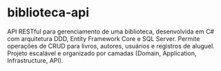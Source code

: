 # biblioteca-api
API RESTful para gerenciamento de uma biblioteca, desenvolvida em C# com arquitetura DDD, Entity Framework Core e SQL Server. Permite operações de CRUD para livros, autores, usuários e registros de aluguel. Projeto escalável e organizado por camadas (Domain, Application, Infrastructure, API).
